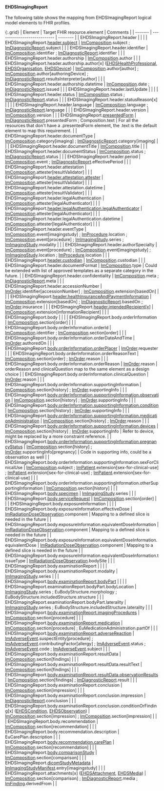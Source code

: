 <!--
  Generated file. Do not edit.
-->

#### EHDSImagingReport

The following table shows the mapping from EHDSImagingReport logical model elements to FHIR profiles.

{:.grid}
| Element | Target FHIR resource.element | Comments |
| ------- | ---------------------------- | -------- |
| EHDSImagingReport.header |  |  |
| EHDSImagingReport.[header.subject](#ehdspatient) | [ImComposition](StructureDefinition-ImComposition.html).subject ; [ImDiagnosticReport](StructureDefinition-ImDiagnosticReport.html).subject |  |
| EHDSImagingReport.header.identifier | [ImComposition](StructureDefinition-ImComposition.html).identifier ; [ImDiagnosticReport](StructureDefinition-ImDiagnosticReport.html).identifier |  |
| EHDSImagingReport.header.authorship | [ImComposition](StructureDefinition-ImComposition.html).author |  |
| EHDSImagingReport.header.authorship.author[x] ([EHDSHealthProfessional](#ehdshealthprofessional), [EHDSOrganisation](#ehdsorganisation), [EHDSDevice](#ehdsdevice)) | [ImComposition](StructureDefinition-ImComposition.html).author[author] ; [ImComposition](StructureDefinition-ImComposition.html).author[authoringDevice] ; [ImDiagnosticReport](StructureDefinition-ImDiagnosticReport.html).resultsInterpreter[author] |  |
| EHDSImagingReport.header.authorship.datetime | [ImComposition](StructureDefinition-ImComposition.html).date ; [ImDiagnosticReport](StructureDefinition-ImDiagnosticReport.html).issued |  |
| EHDSImagingReport.header.lastUpdate |  |  |
| EHDSImagingReport.header.status | [ImComposition](StructureDefinition-ImComposition.html).status ; [ImDiagnosticReport](StructureDefinition-ImDiagnosticReport.html).status |  |
| EHDSImagingReport.header.statusReason[x] |  |  |
| EHDSImagingReport.header.language | [ImComposition](StructureDefinition-ImComposition.html).language ; [ImDiagnosticReport](StructureDefinition-ImDiagnosticReport.html).language |  |
| EHDSImagingReport.header.version | [ImComposition](StructureDefinition-ImComposition.html).version |  |
| EHDSImagingReport.[presentedForm](#ehdsattachment) | [ImDiagnosticReport](StructureDefinition-ImDiagnosticReport.html).presentedForm ; Composition.text | For all the resources that don't have a .presentedForm element, the .text is the default element to map this requirement. |
| EHDSImagingReport.header.documentType | [ImComposition](StructureDefinition-ImComposition.html).category[imaging] ; [ImDiagnosticReport](StructureDefinition-ImDiagnosticReport.html).category[imaging] |  |
| EHDSImagingReport.header.documentTitle | [ImComposition](StructureDefinition-ImComposition.html).title |  |
| EHDSImagingReport.header.documentStatus | [ImComposition](StructureDefinition-ImComposition.html).status ; [ImDiagnosticReport](StructureDefinition-ImDiagnosticReport.html).status |  |
| EHDSImagingReport.header.period | [ImComposition](StructureDefinition-ImComposition.html).event ; [ImDiagnosticReport](StructureDefinition-ImDiagnosticReport.html).effectivePeriod |  |
| EHDSImagingReport.header.attestation | [ImComposition](StructureDefinition-ImComposition.html).attester[resultValidator] |  |
| EHDSImagingReport.[header.attestation.attester](#ehdshealthprofessional) | [ImComposition](StructureDefinition-ImComposition.html).attester[resultValidator] |  |
| EHDSImagingReport.header.attestation.datetime | [ImComposition](StructureDefinition-ImComposition.html).attester[resultValidator] |  |
| EHDSImagingReport.header.legalAuthentication | [ImComposition](StructureDefinition-ImComposition.html).attester[legalAuthenticator] |  |
| EHDSImagingReport.[header.legalAuthentication.legalAuthenticator](#ehdshealthprofessional) | [ImComposition](StructureDefinition-ImComposition.html).attester[legalAuthenticator] |  |
| EHDSImagingReport.header.legalAuthentication.datetime | [ImComposition](StructureDefinition-ImComposition.html).attester[legalAuthenticator] |  |
| EHDSImagingReport.header.eventType | [ImComposition](StructureDefinition-ImComposition.html).event[imagingstudy] ; [ImProcedure](StructureDefinition-ImProcedure.html).location ; [ImComposition](StructureDefinition-ImComposition.html).event[procedure] ; [ImImagingStudy](StructureDefinition-ImImagingStudy.html).series ; [ImImagingStudy](StructureDefinition-ImImagingStudy.html).modality |  |
| EHDSImagingReport.header.authorSpecialty | [ImComposition](StructureDefinition-ImComposition.html).event[procedure] ; [ImComposition](StructureDefinition-ImComposition.html).event[imagingstudy] ; [ImImagingStudy](StructureDefinition-ImImagingStudy.html).location ; [ImProcedure](StructureDefinition-ImProcedure.html).location |  |
| EHDSImagingReport.[header.custodian](#ehdsorganisation) | [ImComposition](StructureDefinition-ImComposition.html).custodian |  |
| EHDSImagingReport.header.documentFormat | [ImComposition](StructureDefinition-ImComposition.html).type | Could be extended with list of approved templates as a separate category in the future. |
| EHDSImagingReport.header.confidentiality | [ImComposition](StructureDefinition-ImComposition.html).meta ; [ImDiagnosticReport](StructureDefinition-ImDiagnosticReport.html).meta |  |
| EHDSImagingReport.header.accessionNumber | [ImOrder](StructureDefinition-ImOrder.html).identifier[accessionNumber] ; [ImComposition](StructureDefinition-ImComposition.html).extension[basedOn] |  |
| EHDSImagingReport.[header.healthInsuranceAndPaymentInformation](#ehdscoverage) | [ImComposition](StructureDefinition-ImComposition.html).extension[basedOn] ; [ImDiagnosticReport](StructureDefinition-ImDiagnosticReport.html).basedOn ; [ImOrder](StructureDefinition-ImOrder.html).insurance |  |
| EHDSImagingReport.[header.intendedRecipient[x]](#ehdspatient) | [ImComposition](StructureDefinition-ImComposition.html).extension[informationRecipient] |  |
| EHDSImagingReport.body |  |  |
| EHDSImagingReport.body.orderInformation | [ImComposition](StructureDefinition-ImComposition.html).section[order] |  |
| EHDSImagingReport.body.orderInformation.orderId | [ImComposition](StructureDefinition-ImComposition.html).identifier ; [ImComposition](StructureDefinition-ImComposition.html).section[order] |  |
| EHDSImagingReport.body.orderInformation.orderDateAndTime | [ImOrder](StructureDefinition-ImOrder.html).authoredOn |  |
| EHDSImagingReport.[body.orderInformation.orderPlacer](#ehdshealthprofessional) | [ImOrder](StructureDefinition-ImOrder.html).requester |  |
| EHDSImagingReport.body.orderInformation.orderReasonText | [ImComposition](StructureDefinition-ImComposition.html).section[order] ; [ImOrder](StructureDefinition-ImOrder.html).reason |  |
| EHDSImagingReport.body.orderInformation.orderReason | [ImOrder](StructureDefinition-ImOrder.html).reason | orderReason and clinicalQuestion map to the same element as a design choice |
| EHDSImagingReport.body.orderInformation.clinicalQuestion | [ImOrder](StructureDefinition-ImOrder.html).reason |  |
| EHDSImagingReport.body.orderInformation.supportingInformation | [ImComposition](StructureDefinition-ImComposition.html).section[history] ; [ImOrder](StructureDefinition-ImOrder.html).supportingInfo |  |
| EHDSImagingReport.[body.orderInformation.supportingInformation.observation](#ehdsobservation) | [ImComposition](StructureDefinition-ImComposition.html).section[history] ; [ImOrder](StructureDefinition-ImOrder.html).supportingInfo |  |
| EHDSImagingReport.[body.orderInformation.supportingInformation.condition](#ehdscondition) | [ImComposition](StructureDefinition-ImComposition.html).section[history] ; [ImOrder](StructureDefinition-ImOrder.html).supportingInfo |  |
| EHDSImagingReport.[body.orderInformation.supportingInformation.medicationAdministration](#ehdsmedicationadministration) | [ImComposition](StructureDefinition-ImComposition.html).section[history] ; [ImOrder](StructureDefinition-ImOrder.html).reason |  |
| EHDSImagingReport.[body.orderInformation.supportingInformation.devices](#ehdsdevice) | [ImComposition](StructureDefinition-ImComposition.html).section[history] ; [ImOrder](StructureDefinition-ImOrder.html).supportingInfo | Refer to device, might be replaced by a more constraint reference. |
| EHDSImagingReport.[body.orderInformation.supportingInformation.pregnancyStatus](StructureDefinition-EHDSCurrentPregnancy.html) | [ImComposition](StructureDefinition-ImComposition.html).section[history] ; [ImOrder](StructureDefinition-ImOrder.html).supportingInfo[pregnancy] | Code in supporting info, could be a observation as well |
| EHDSImagingReport.body.orderInformation.supportingInformation.sexForClinicalUse | [ImComposition](StructureDefinition-ImComposition.html).subject ; [ImPatient](StructureDefinition-ImPatient.html).extension[sex-for-clinical-use] ; [ImPatient](StructureDefinition-ImPatient.html).extension[sex-for-clinical-use] ; [ImPatient](StructureDefinition-ImPatient.html).extension[sex-for-clinical-use] |  |
| EHDSImagingReport.body.orderInformation.supportingInformation.otherSupportingInformation | [ImComposition](StructureDefinition-ImComposition.html).section[history] |  |
| EHDSImagingReport.[body.specimen](StructureDefinition-EHDSSpecimen.html) | [ImImagingStudy](StructureDefinition-ImImagingStudy.html).series |  |
| EHDSImagingReport.[body.serviceRequest](#ehdsservicerequest) | [ImComposition](StructureDefinition-ImComposition.html).section[order] |  |
| EHDSImagingReport.body.exposureInformation |  |  |
| EHDSImagingReport.body.exposureInformation.effectiveDose | [ImRadiationDoseObservation](StructureDefinition-ImRadiationDoseObservation.html).component | Mapping to a defined slice is needed in the future |
| EHDSImagingReport.body.exposureInformation.equivalentDoseInformation | [ImRadiationDoseObservation](StructureDefinition-ImRadiationDoseObservation.html).component | Mapping to a defined slice is needed in the future |
| EHDSImagingReport.body.exposureInformation.equivalentDoseInformation.equivalentDose | [ImRadiationDoseObservation](StructureDefinition-ImRadiationDoseObservation.html).component | Mapping to a defined slice is needed in the future |
| EHDSImagingReport.body.exposureInformation.equivalentDoseInformation.tissueType | [ImRadiationDoseObservation](StructureDefinition-ImRadiationDoseObservation.html).bodySite |  |
| EHDSImagingReport.body.examinationReport |  |  |
| EHDSImagingReport.body.examinationReport.modality | [ImImagingStudy](StructureDefinition-ImImagingStudy.html).series |  |
| EHDSImagingReport.[body.examinationReport.bodyPart](StructureDefinition-EHDSBodyStructure.html) |  |  |
| EHDSImagingReport.examinationReport.bodyPart.bodyLocation | [ImImagingStudy](StructureDefinition-ImImagingStudy.html).series ; EuBodyStructure.morphology ; EuBodyStructure.includedStructure.structure |  |
| EHDSImagingReport.examinationReport.bodyPart.laterality | [ImImagingStudy](StructureDefinition-ImImagingStudy.html).series ; EuBodyStructure.includedStructure.laterality |  |
| EHDSImagingReport.[body.examinationReport.imagingProcedures](#ehdsprocedure) | [ImComposition](StructureDefinition-ImComposition.html).section[procedure] |  |
| EHDSImagingReport.[body.examinationReport.medication](#ehdsmedicationadministration) | [ImComposition](StructureDefinition-ImComposition.html).section[procedure] ; EuMedicationAdministration.partOf |  |
| EHDSImagingReport.[body.examinationReport.adverseReaction](#ehdsallergyintolerance) | [ImAdverseEvent](StructureDefinition-ImAdverseEvent.html).suspectEntity[procedure] ; [ImAdverseEvent](StructureDefinition-ImAdverseEvent.html).contributingFactor[allergy] ; [ImAdverseEvent](StructureDefinition-ImAdverseEvent.html).status ; [ImAdverseEvent](StructureDefinition-ImAdverseEvent.html).code ; [ImAdverseEvent](StructureDefinition-ImAdverseEvent.html).subject |  |
| EHDSImagingReport.body.examinationReport.resultData | [ImComposition](StructureDefinition-ImComposition.html).section[findings] |  |
| EHDSImagingReport.body.examinationReport.resultData.resultText | [ImComposition](StructureDefinition-ImComposition.html).section[findings] |  |
| EHDSImagingReport.[body.examinationReport.resultData.observationResults](#ehdsobservation) | [ImComposition](StructureDefinition-ImComposition.html).section[findings] ; [ImDiagnosticReport](StructureDefinition-ImDiagnosticReport.html).result |  |
| EHDSImagingReport.body.examinationReport.conclusion | [ImComposition](StructureDefinition-ImComposition.html).section[impression] |  |
| EHDSImagingReport.body.examinationReport.conclusion.impression | [ImDiagnosticReport](StructureDefinition-ImDiagnosticReport.html).conclusion |  |
| EHDSImagingReport.body.examinationReport.conclusion.conditionOrFinding[x] ([EHDSCondition](#ehdscondition), [EHDSObservation](#ehdsobservation)) | [ImComposition](StructureDefinition-ImComposition.html).section[impression] ; [ImComposition](StructureDefinition-ImComposition.html).section[impression] |  |
| EHDSImagingReport.body.recommendation | [ImComposition](StructureDefinition-ImComposition.html).section[recommendation] |  |
| EHDSImagingReport.body.recommendation.description | EuCarePlan.description |  |
| EHDSImagingReport.[body.recommendation.carePlan](#ehdscareplan) | [ImComposition](StructureDefinition-ImComposition.html).section[recommendation] |  |
| EHDSImagingReport.[body.comparisonStudy](#ehdsimagingreport) | [ImComposition](StructureDefinition-ImComposition.html).section[comparison] |  |
| EHDSImagingReport.[dicomStudyMetadata](#ehdsimagingstudy) | [ImImagingStudyManifest](StructureDefinition-ImImagingStudyManifest.html).entry[imagingstudy] |  |
| EHDSImagingReport.attachments[x] ([EHDSAttachment](#ehdsattachment), [EHDSMedia](#ehdsmedia)) | [ImComposition](StructureDefinition-ImComposition.html).section[comparison] ; [ImDiagnosticReport](StructureDefinition-ImDiagnosticReport.html).media ; [ImFinding](StructureDefinition-ImFinding.html).derivedFrom |  |

